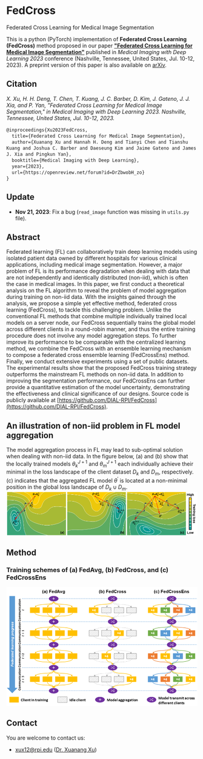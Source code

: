 # FedCross
Federated Cross Learning for Medical Image Segmentation

This is a python (PyTorch) implementation of **Federated Cross Learning (FedCross)** method proposed in our paper [**"Federated Cross Learning for Medical Image Segmentation"**](https://openreview.net/forum?id=DrZbwobH_zo) published in *Medical Imaging with Deep Learning 2023* conference (Nashville, Tennessee, United States, Jul. 10-12, 2023). A preprint version of this paper is also available on [arXiv](https://arxiv.org/abs/2204.02450).

## Citation
  *X. Xu, H. H. Deng, T. Chen, T. Kuang, J. C. Barber, D. Kim, J. Gateno, J. J. Xia, and P. Yan, "Federated Cross Learning for Medical Image Segmentation," in Medical Imaging with Deep Learning 2023. Nashville, Tennessee, United States, Jul. 10-12, 2023.*

    @inproceedings{Xu2023FedCross, 
      title={Federated Cross Learning for Medical Image Segmentation},
      author={Xuanang Xu and Hannah H. Deng and Tianyi Chen and Tianshu Kuang and Joshua C. Barber and Daeseung Kim and Jaime Gateno and James J. Xia and Pingkun Yan},
      booktitle={Medical Imaging with Deep Learning},
      year={2023},
      url={https://openreview.net/forum?id=DrZbwobH_zo}
    }

## Update
  - **Nov 21, 2023**: Fix a bug (`read_image` function was missing in `utils.py` file).

## Abstract
Federated learning (FL) can collaboratively train deep learning models using isolated patient data owned by different hospitals for various clinical applications, including medical image segmentation. However, a major problem of FL is its performance degradation when dealing with data that are not independently and identically distributed (non-iid), which is often the case in medical images. In this paper, we first conduct a theoretical analysis on the FL algorithm to reveal the problem of model aggregation during training on non-iid data. With the insights gained through the analysis, we propose a simple yet effective method, federated cross learning (FedCross), to tackle this challenging problem. Unlike the conventional FL methods that combine multiple individually trained local models on a server node, our FedCross sequentially trains the global model across different clients in a round-robin manner, and thus the entire training procedure does not involve any model aggregation steps. To further improve its performance to be comparable with the centralized learning method, we combine the FedCross with an ensemble learning mechanism to compose a federated cross ensemble learning (FedCrossEns) method. Finally, we conduct extensive experiments using a set of public datasets. The experimental results show that the proposed FedCross training strategy outperforms the mainstream FL methods on non-iid data. In addition to improving the segmentation performance, our FedCrossEns can further provide a quantitative estimation of the model uncertainty, demonstrating the effectiveness and clinical significance of our designs. Source code is publicly available at [https://github.com/DIAL-RPI/FedCross](https://github.com/DIAL-RPI/FedCross).

## An illustration of non-iid problem in FL model aggregation
The model aggregation process in FL may lead to sub-optimal solution when dealing with non-iid data. In the figure below, (a) and (b) show that the locally trained models $θ^{J+1}_k$ and $θ^{J+1}_m$ each individually achieve their minimal in the loss landscape of the client dataset $D_k$ and $D_m$, respectively. (c) indicates that the aggregated FL model $θ^′$ is located at a non-minimal position in the global loss landscape of $D_k \cup D_m$.
<img src="./fig1.png"/>

## Method
### Training schemes of (a) FedAvg, (b) FedCross, and (c) FedCrossEns
<img src="./fig2.png"/>

## Contact
You are welcome to contact us:  
  - [xux12@rpi.edu](mailto:xux12@rpi.edu) ([Dr. Xuanang Xu](https://superxuang.github.io/))
